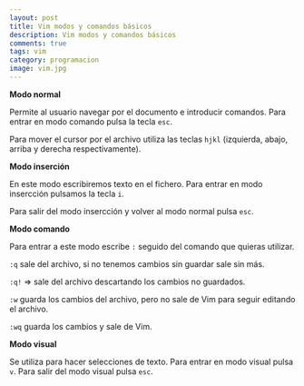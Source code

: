 ```yaml
---
layout: post
title: Vim modos y comandos básicos
description: Vim modos y comandos básicos
comments: true
tags: vim
category: programacion
image: vim.jpg
---
```


**Modo normal**

Permite al usuario navegar por el documento e introducir comandos.
Para entrar en modo comando pulsa la tecla `esc`.

Para mover el cursor por el archivo utiliza las teclas `hjkl` (izquierda, abajo, arriba y derecha respectivamente).

**Modo inserción**

En este modo escribiremos texto en el fichero.
Para entrar en modo insercción pulsamos la tecla `i`.

Para salir del modo insercción y volver al modo normal pulsa `esc`.

**Modo comando**

Para entrar a este modo escribe `:` seguido del comando que quieras utilizar.

`:q` sale del archivo, si no tenemos cambios sin guardar sale sin más.

`:q!` => sale del archivo descartando los cambios no guardados.

`:w` guarda los cambios del archivo, pero no sale de Vim para seguir editando el archivo.

`:wq` guarda los cambios y sale de Vim.

**Modo visual**

Se utiliza para hacer selecciones de texto.
Para entrar en modo visual pulsa `v`.
Para salir del modo visual pulsa `esc`.
